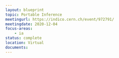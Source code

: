 ```yaml
---
layout: blueprint
topic: Portable Inference
meetingurl: https://indico.cern.ch/event/972791/
meetingdate: 2020-12-04
focus-areas:
    - ia
status: complete
location: Virtual
documents:
---
```


